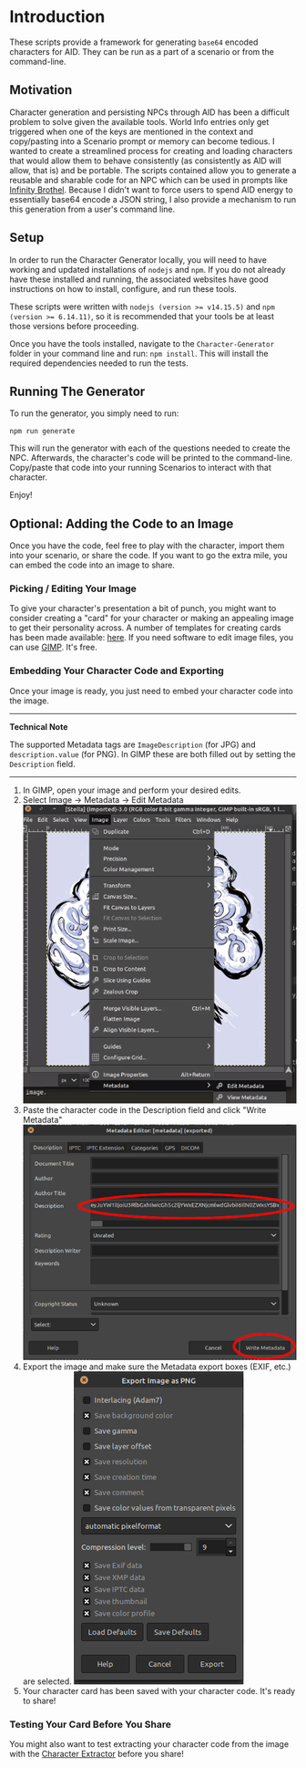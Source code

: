 # Introduction
These scripts provide a framework for generating `base64` encoded characters for AID. They can be run as a part of a scenario or from the command-line.

## Motivation
Character generation and persisting NPCs through AID has been a difficult problem to solve given the available tools. World Info entries only get triggered when one of the keys are mentioned in the context and copy/pasting into a Scenario prompt or memory can become tedious. I wanted to create a streamlined process for creating and loading characters that would allow them to behave consistently (as consistently as AID will allow, that is) and be portable. The scripts contained allow you to generate a reusable and sharable code for an NPC which can be used in prompts like [Infinity Brothel](https://github.com/CoomersGuide/CoomersGuide.github.io/tree/main/User-Content/Sink-chan/Infinity-Brothel/Infinity-Brothel).
Because I didn't want to force users to spend AID energy to essentially base64 encode a JSON string, I also provide a mechanism to run this generation from a user's command line.

## Setup
In order to run the Character Generator locally, you will need to have working and updated installations of `nodejs` and `npm`. If you do not already have these installed and running, the associated websites have good instructions on how to install, configure, and run these tools.

These scripts were written with `nodejs (version >= v14.15.5)` and `npm (version >= 6.14.11)`, so it is recommended that your tools be at least those versions before proceeding.

Once you have the tools installed, navigate to the `Character-Generator` folder in your command line and run: `npm install`. This will install the required dependencies needed to run the tests.

## Running The Generator
To run the generator, you simply need to run:
```
npm run generate
```
This will run the generator with each of the questions needed to create the NPC. Afterwards, the character's code will be printed to the command-line. Copy/paste that code into your running Scenarios to interact with that character.

Enjoy!

## Optional: Adding the Code to an Image
Once you have the code, feel free to play with the character, import them into your scenario, or share the code. If you want to go the extra mile, you can embed the code into an image to share.

### Picking / Editing Your Image
To give your character's presentation a bit of punch, you might want to consider creating a "card" for your character or making an appealing image to get their personality across. A number of templates for creating cards has been made available: [here](templates). If you need software to edit image files, you can use [GIMP](https://www.gimp.org/downloads/). It's free.

### Embedding Your Character Code and Exporting
Once your image is ready, you just need to embed your character code into the image.

---
**Technical Note**

The supported Metadata tags are `ImageDescription` (for JPG) and `description.value` (for PNG). In GIMP these are both filled out by setting the `Description` field.

---

1. In GIMP, open your image and perform your desired edits.
1. Select Image -> Metadata -> Edit Metadata
![metadata](img/metadata.png)
1. Paste the character code in the Description field and click "Write Metadata"
![write metadata](img/writeMetadata.png)
1. Export the image and make sure the Metadata export boxes (EXIF, etc.) are selected.
![export](img/export.png)
1. Your character card has been saved with your character code. It's ready to share!

### Testing Your Card Before You Share
You might also want to test extracting your character code from the image with the [Character Extractor](https://github.com/CoomersGuide/CoomersGuide.github.io/tree/main/Tools/Character%20Extractor) before you share!
